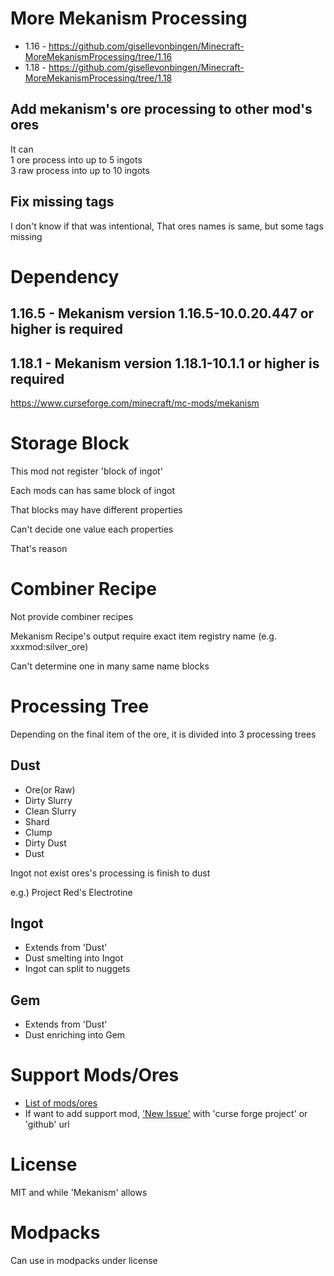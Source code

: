 # More Mekanism Processing

* 1.16 - https://github.com/gisellevonbingen/Minecraft-MoreMekanismProcessing/tree/1.16
* 1.18 - https://github.com/gisellevonbingen/Minecraft-MoreMekanismProcessing/tree/1.18

## Add mekanism's ore processing to other mod's ores

It can<br>
1 ore process into up to 5 ingots<br>
3 raw process into up to 10 ingots

## Fix missing tags

I don't know if that was intentional, That ores names is same, but some tags missing

# Dependency

## 1.16.5 - Mekanism version 1.16.5-10.0.20.447 or higher is required
## 1.18.1 - Mekanism version 1.18.1-10.1.1 or higher is required

https://www.curseforge.com/minecraft/mc-mods/mekanism

# Storage Block

This mod not register 'block of ingot'

Each mods can has same block of ingot
  
That blocks may have different properties

Can't decide one value each properties

That's reason

# Combiner Recipe

Not provide combiner recipes

Mekanism Recipe's output require exact item registry name (e.g. xxxmod:silver_ore)

Can't determine one in many same name blocks

# Processing Tree

Depending on the final item of the ore, it is divided into 3 processing trees

## Dust

* Ore(or Raw)
* Dirty Slurry
* Clean Slurry
* Shard
* Clump
* Dirty Dust
* Dust

Ingot not exist ores's processing is finish to dust

e.g.) Project Red's Electrotine

## Ingot

* Extends from 'Dust'
* Dust smelting into Ingot
* Ingot can split to nuggets

## Gem

* Extends from 'Dust'
* Dust enriching into Gem

# Support Mods/Ores

* [List of mods/ores](https://github.com/gisellevonbingen/Minecraft-MoreMekanismProcessing/blob/main/Mods_Ores.md)
* If want to add support mod, ['New Issue'](https://github.com/gisellevonbingen/Minecraft-MoreMekanismProcessing/issues/new) with 'curse forge project' or 'github' url

# License

MIT and while 'Mekanism' allows

# Modpacks

Can use in modpacks under license
